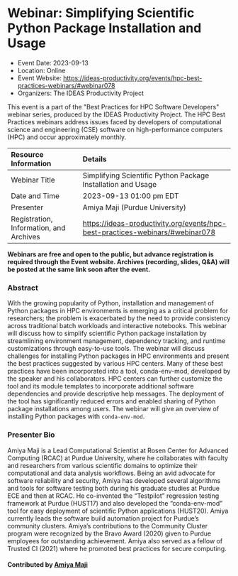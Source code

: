 













			   

<!-- Note: this label does NOT include the trailing colon -->





# Webinar: Simplifying Scientific Python Package Installation and Usage

- Event Date: 2023-09-13
- Location: Online
- Event Website: https://ideas-productivity.org/events/hpc-best-practices-webinars/#webinar078
- Organizers: The IDEAS Productivity Project
			   
This event is a part of the "Best Practices for HPC Software
Developers" webinar series, produced by the IDEAS Productivity
Project. The HPC Best Practices webinars address issues faced by
developers of computational science and engineering (CSE) software on
high-performance computers (HPC) and occur approximately monthly.

Resource Information | Details
:--- | :---			   
Webinar Title | Simplifying Scientific Python Package Installation and Usage
Date and Time | 2023-09-13 01:00 pm EDT
Presenter | Amiya Maji (Purdue University)
Registration, Information, and Archives | 	<https://ideas-productivity.org/events/hpc-best-practices-webinars/#webinar078>	   

**Webinars are free and open to the public, but advance registration is required through the Event website. Archives (recording, slides, Q&A) will be posted at the same link soon after the event.**

### Abstract
<p>With the growing popularity of Python, installation and management of Python packages in HPC environments is emerging as a critical problem for researchers; the problem is exacerbated by the need to provide consistency across traditional batch workloads and interactive notebooks. This webinar will discuss how  to simplify scientific Python package installation by streamlining environment management, dependency tracking, and runtime customizations through easy-to-use tools. The webinar will discuss challenges for installing Python packages in HPC environments and present the best practices suggested by various HPC centers. Many of these best practices have been incorporated into a tool, conda-env-mod, developed by the speaker and his collaborators. HPC centers can further customize the tool and its module templates to incorporate additional software dependencies and provide descriptive help messages. The deployment of the tool has significantly reduced errors and enabled sharing of Python package installations among users. The webinar will give an overview of installing Python packages with <code class="language-plaintext highlighter-rouge">conda-env-mod</code>.</p>



### Presenter Bio
<p>Amiya Maji is a Lead Computational Scientist at Rosen Center for Advanced Computing (RCAC) at Purdue University, where he collaborates with faculty and researchers from various scientific domains to optimize their computational and data analysis workflows. Being an avid advocate for software reliability and security, Amiya has developed several algorithms and tools for software testing both during his graduate studies at Purdue ECE and then at RCAC. He co-invented the “Testpilot” regression testing framework at Purdue (HUST17) and also developed the “conda-env-mod” tool for easy deployment of scientific Python applications (HUST20). Amiya currently leads the software build automation project for Purdue’s community clusters. Amiya’s contributions to the Community Cluster program were recognized by the Bravo Award (2020) given to Purdue employees for outstanding achievement. Amiya also served as a fellow of Trusted CI (2021) where he promoted best practices for secure computing.</p>

    

#### Contributed by [Amiya Maji](https://github.com/amaji "Amiya Maji GitHub profile")

<!---
Publish: yes
Categories: skills
Topics: online learning
Level: 2
Prerequisites: default
Aggregate: none
Topics: "release and deployment", "development tools", "high-performance computing (hpc)", “online learning”
--->







